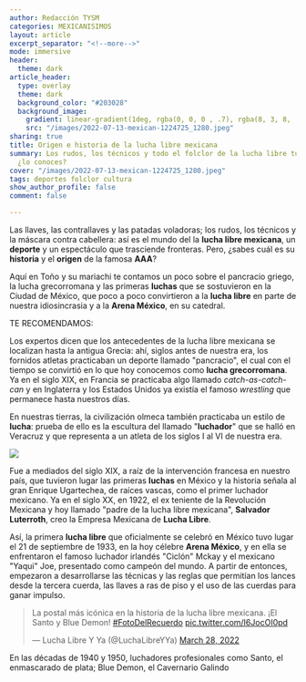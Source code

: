 ```yaml
---
author: Redacción TYSM
categories: MEXICANISIMOS
layout: article
excerpt_separator: "<!--more-->"
mode: immersive
header:
  theme: dark
article_header:
  type: overlay
  theme: dark
  background_color: "#203028"
  background_image:
    gradient: linear-gradient(1deg, rgba(0, 0, 0 , .7), rgba(8, 3, 8, .9))
    src: "/images/2022-07-13-mexican-1224725_1280.jpeg"
sharing: true
title: Origen e historia de la lucha libre mexicana
summary: Los rudos, los técnicos y todo el folclor de la lucha libre tuvieron un inicio,
  ¿lo conoces?
cover: "/images/2022-07-13-mexican-1224725_1280.jpeg"
tags: deportes folclor cultura
show_author_profile: false
comment: false

---
```

Las llaves, las contrallaves y las patadas voladoras; los rudos, los técnicos y la máscara contra cabellera: así es el mundo del la **lucha libre mexicana**, un **deporte** y un espectáculo que trasciende fronteras. Pero, ¿sabes cuál es su **historia** y el **origen** de la famosa **AAA**?

Aquí en Toño y su mariachi te contamos un poco sobre el pancracio griego, la lucha grecorromana y las primeras **luchas** que se sostuvieron en la Ciudad de México, que poco a poco convirtieron a la **lucha libre** en parte de nuestra idiosincrasia y a la **Arena México**, en su catedral.

TE RECOMENDAMOS:

Los expertos dicen que los antecedentes de la lucha libre mexicana se localizan hasta la antigua Grecia: ahí, siglos antes de nuestra era, los fornidos atletas practicaban un deporte llamado "pancracio", el cual con el tiempo se convirtió en lo que hoy conocemos como **lucha grecorromana**. Ya en el siglo XIX, en Francia se practicaba algo llamado _catch-as-catch-can_ y en Inglaterra y los Estados Unidos ya existía el famoso _wrestling_ que permanece hasta nuestros días.

En nuestras tierras, la civilización olmeca también practicaba un estilo de **lucha**: prueba de ello es la escultura del llamado "**luchador**" que se halló en Veracruz y que representa a un atleta de los siglos I al VI de nuestra era.

![](https://upload.wikimedia.org/wikipedia/commons/thumb/c/c2/Olmec_Stone_%22Wrestler%2C%22_Veracruz%2C_Protoclassic%2C_600-100_BC%2C_66cm.jpg/1024px-Olmec_Stone_%22Wrestler%2C%22_Veracruz%2C_Protoclassic%2C_600-100_BC%2C_66cm.jpg)

Fue a mediados del siglo XIX, a raíz de la intervención francesa en nuestro país, que tuvieron lugar las primeras **luchas** en México y la historia señala al gran Enrique Ugartechea, de raíces vascas, como el primer luchador mexicano. Ya en el siglo XX, en 1922, el ex teniente de la Revolución Mexicana y hoy llamado "padre de la lucha libre mexicana", **Salvador Luterroth**, creo la Empresa Mexicana de **Lucha Libre**.

Así, la primera **lucha libre** que oficialmente se celebró en México tuvo lugar el 21 de septiembre de 1933, en la hoy célebre **Arena México**, y en ella se enfrentaron el famoso luchador irlandés "Ciclón" Mckay y el mexicano "Yaqui" Joe, presentado como campeón del mundo. A partir de entonces, empezaron a desarrollarse las técnicas y las reglas que permitían los lances desde la tercera cuerda, las llaves a ras de piso y el uso de las cuerdas para ganar impulso.

<blockquote class="twitter-tweet"><p lang="es" dir="ltr">La postal más icónica en la historia de la lucha libre mexicana. ¡El Santo y Blue Demon! <a href="https://twitter.com/hashtag/FotoDelRecuerdo?src=hash&amp;ref_src=twsrc%5Etfw">#FotoDelRecuerdo</a> <a href="https://t.co/I6JocOI0pd">pic.twitter.com/I6JocOI0pd</a></p>&mdash; Lucha Libre Y Ya (@LuchaLibreYYa) <a href="https://twitter.com/LuchaLibreYYa/status/1508590209142829063?ref_src=twsrc%5Etfw">March 28, 2022</a></blockquote> <script async src="https://platform.twitter.com/widgets.js" charset="utf-8"></script>

En las décadas de 1940 y 1950, luchadores profesionales como Santo, el enmascarado de plata; Blue Demon, el Cavernario Galindo